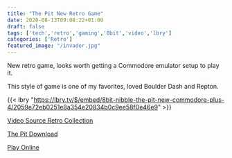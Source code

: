 ```yaml
---
title: "The Pit New Retro Game"
date: 2020-08-13T09:08:22+01:00
draft: false
tags: ['tech','retro','gaming','8bit','video','lbry']
categories: ['Retro']
featured_image: "/invader.jpg"
---
```


New retro game, looks worth getting a Commodore emulator setup to play it.

This style of game is one of my favorites, loved Boulder Dash and Repton.

{{< lbry "https://lbry.tv/$/embed/8bit-nibble-the-pit-new-commodore-plus-4/2059e72eb0251e8a354e20834b0c9ee58f0e46e9" >}}


[Video Source Retro Collection](https://lbry.tv/@retrorecollections:a)

[The Pit Download](http://plus4world.powweb.com/software/The_Pit)

[Play Online](http://plus4world.powweb.com/play/the_pit)